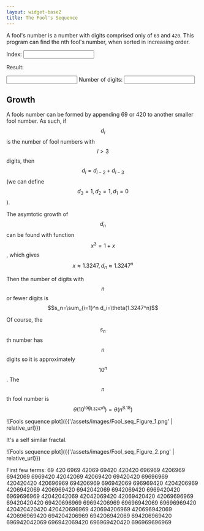 ```yaml
---
layout: widget-base2
title: The Fool's Sequence
---
```


A fool's number is a number with digits comprised only of `69` and `420`. This program can find the nth fool's number, when sorted in increasing order.

<div>
	<label for="in">Index:</label>
	<input type="number" id="in" onchange="foolsequence()">
	<p>Result:</p>
	<input type="text" class="largeInput" id="out1" readonly>
	Number of digits: <input type="text" id="out2" readonly>
</div>
<script>
	function foolsequence() {
		var n = BigInt(document.getElementById("in").value);
		let dp = [0n,1n, 0n], ans = "";
		if (n <= 0) ans = "0";
		else for (let i = 3; ; i++) {
			dp[i] = dp[i - 2] + dp[i - 3];
			if (dp[i] >= n) {
				while (i >= 2) {
					if (i >= 3 && dp[i - 3] >= n) {
						ans += 420;
						i -= 3;
					}
					else {
						ans += 69;
						if (i >= 3) n -= dp[i - 3];
						i -= 2;
					}
				}
				break;
			}
			n -= dp[i];
		}
		document.getElementById("out1").value = ans;
		document.getElementById("out2").value = ans>0? Math.ceil(Math.log10(ans)):0;
	}
</script>

## Growth

A fools number can be formed by appending 69 or 420 to another smaller fool number. 
As such, if $$d_i$$ is the number of fool numbers with $$i>3$$ digits, then $$d_i=d_{i-2}+d_{i-3}$$ (we can define $$d_3=1,d_2=1,d_1=0$$).

The asymtotic growth of $$d_n$$ can be found with function $$x^3=1+x$$, which gives $$x≈1.3247, d_n≈1.3247^n$$

Then the number of digits with $$n$$ or fewer digits is $$s_n=\sum_{i=1}^n d_i=\theta(1.3247^n)$$

Of course, the $$s_n$$th number has $$n$$ digits so it is approximately $$10^n$$. The $$n$$th fool number is $$\theta(10^{\log_{1.3247}n })=\theta(n^{8.18})$$

![Fools sequence plot]({{'/assets/images/Fool_seq_Figure_1.png' | relative_url}})

It's a self similar fractal.

![Fools sequence plot]({{'/assets/images/Fool_seq_Figure_2.png' | relative_url}})

First few terms:
69
420
6969
42069
69420
420420
696969
4206969
6942069
6969420
42042069
42069420
69420420
69696969
420420420
420696969
694206969
696942069
696969420
4204206969
4206942069
4206969420
6942042069
6942069420
6969420420
6969696969
42042042069
42042069420
42069420420
42069696969
69420420420
69420696969
69694206969
69696942069
69696969420
420420420420
420420696969
420694206969
420696942069
420696969420
694204206969
694206942069
694206969420
696942042069
696942069420
696969420420
696969696969